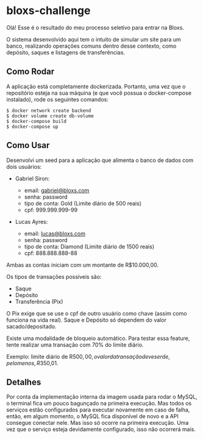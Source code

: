 # bloxs-challenge

Olá! Esse é o resultado do meu processo seletivo para entrar na Bloxs.

O sistema desenvolvido aqui tem o intuito de simular um site para um banco, realizando operações comuns
dentro desse contexto, como depósito, saques e listagens de transferências.

## Como Rodar

A aplicação está completamente dockerizada. Portanto, uma vez que o repositório esteja na sua máquina (e que você possua o docker-compose instalado), rode os seguintes comandos:

```
$ docker network create backend
$ docker volume create db-volume
$ docker-compose build
$ docker-compose up
```

## Como Usar

Desenvolvi um seed para a aplicação que alimenta o banco de dados com dois usuários:

- Gabriel Siron:
  - email: gabriel@bloxs.com
  - senha: password
  - tipo de conta: Gold (Limite diário de 500 reais)
  - cpf: 999.999.999-99 

- Lucas Ayres:
  - email: lucas@bloxs.com
  - senha: password
  - tipo de conta: Diamond (Limite diário de 1500 reais)
  - cpf: 888.888.888-88

Ambas as contas iniciam com um montante de R$10.000,00.

Os tipos de transações possíveis são:
- Saque
- Depósito
- Transferência (Pix)

O Pix exige que se use o cpf de outro usuário como chave (assim como funciona na vida real). Saque e Depósito só dependem do valor sacado/depositado.

Existe uma modalidade de bloqueio automático. Para testar essa feature, tente realizar uma transação com 70% do limite diário. 

Exemplo: limite diário de R$500,00, o valor da transação deve ser de, pelo menos, R$350,01.

## Detalhes

Por conta da implementação interna da imagem usada para rodar o MySQL, o terminal fica um pouco bagunçado na primeira execução. Mas todos os serviços estão configurados para executar novamente em caso de falha, então, em algum momento, o MySQL fica disponível de novo e a API consegue conectar nele. Mas isso só ocorre na primeira execução. Uma vez que o serviço esteja devidamente configurado, isso não ocorrerá mais.